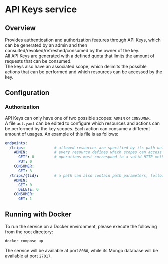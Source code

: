 # API Keys service

## Overview

Provides authentication and authorization features through API Keys, which can be generated by an admin 
and then consulted/revoked/refreshed/consumed by the owner of the key.  
All API Keys are generated with a defined quota that limits the amount of requests that can be consumed.  
The keys also have an associated scope, which delimits the possible actions that can be performed and
which resources can be accessed by the key.

## Configuration

### Authorization

API Keys can only have one of two possible scopes: ``ADMIN`` or ``CONSUMER``.  
A file ``acl.yaml`` can be edited to configure which resources and actions can be performed by the key scopes. Each
action can consume a different amount of usages.
An example of this file is as follows:
```yaml
endpoints:
  /trips:             # allowed resources are specified by its path only, without query parameters or any other URI property
    ADMIN:            # every resource defines which scopes can access it and what operations can be made
      GET": 0         # operations must correspond to a valid HTTP method
      PUT: 0
    CONSUMER:
      GET: 3
  /trips/{tid}:       # a path can also contain path parameters, following the template standard (surrounded by { })
    ADMIN:
      GET: 0
      DELETE: 0
    CONSUMER:
      GET: 1
```


## Running with Docker

To run the service on a Docker environment, please execute the following from the root directory:

```bash
docker compose up
```

The service will be available at port ``8080``, while its Mongo database will be available at port ``27017``.